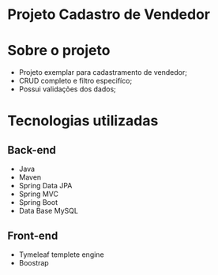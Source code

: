 # Projeto Cadastro de Vendedor

# Sobre o projeto

- Projeto exemplar para cadastramento de vendedor;
- CRUD completo e filtro especifíco;
- Possui validações dos dados;

# Tecnologias utilizadas

## Back-end
- Java
- Maven 
- Spring Data JPA
- Spring MVC
- Spring Boot
- Data Base MySQL

## Front-end
- Tymeleaf templete engine
- Boostrap



